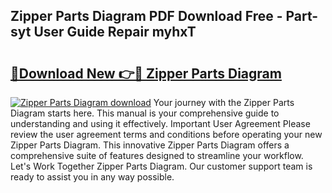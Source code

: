 ## Zipper Parts Diagram PDF Download Free - Part-syt User Guide Repair myhxT

# <h2><a href="http://dfjxzij.blite.top/?on=Zipper+Parts+Diagram">🔗Download New 👉🔴 Zipper Parts Diagram</a></h2>

[![Zipper Parts Diagram download](https://i.imgur.com/lujVjoI.png)](http://dfjxzij.blite.top/?on=Zipper+Parts+Diagram)
Your journey with the Zipper Parts Diagram starts here. This manual is your comprehensive guide to understanding and using it effectively. Important User Agreement Please review the user agreement terms and conditions before operating your new Zipper Parts Diagram. This innovative Zipper Parts Diagram offers a comprehensive suite of features designed to streamline your workflow. Let's Work Together Zipper Parts Diagram. Our customer support team is ready to assist you in any way possible.
